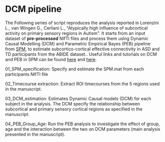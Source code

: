 # DCM pipeline
The Following series of script reproduces the analysis reported in Lorenzini L., van Wingen G., Cerliani L., "Atypically high influence of subcortical activity on primary sensory regions in Autism".
It starts from an input dataset of **pre-processed** NIfTI files and process them using Dynamic Causal Modelling (DCM) and Parametric Empirical Bayes (PEB) pipeline from [SPM](https://www.fil.ion.ucl.ac.uk/spm/), to estimate subcortico-cortical effective connectivity in ASD and TD participants from the ABIDE dataset.. 
Useful links and tutorials on DCM and PEB in SPM can be found [here]( https://www.sciencedirect.com/science/article/pii/S1053811919305233) and [here](https://en.wikibooks.org/wiki/SPM/Parametric_Empirical_Bayes_(PEB)#Overview). 



01_SPM_specification: Specify and estimate the SPM.mat from each participants NIfTI file

02_Timecourse extraction: Extract ROI timecourses from the 5 regions used in the manuscript. 

03_DCM_estimation: Estimates Dynamic Causal models (DCM) for each subject in the analysis. The DCM specify the relationship between subcortical and primary sensory cortical regions as specified in the manuscript. 

04_PEB_Group_Age: Run the PEB analysis to investigate the effect of group, age and the interaction between the two on DCM parameters (main analysis presented in the manuscript). 
